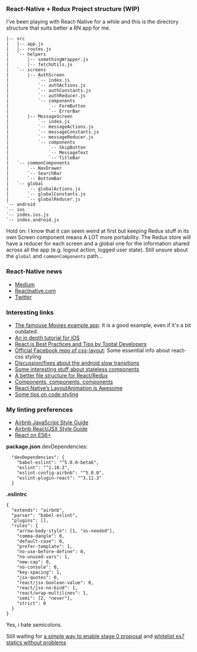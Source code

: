 ### React-Native + Redux Project structure (WIP)
I've been playing with React-Native for a while and this is the directory structure that suits better a RN app for me.

```
|-- src
|   |-- app.js 
|   |-- routes.js
|   `-- helpers
|       |-- somethingWrapper.js
|       |-- fetchUtils.js
|   `-- screens
|       |-- AuthScreen
|           `-- index.js
|           `-- authActions.js
|           `-- authConstants.js
|           `-- authReducer.js
|           `-- components
|               `-- FormButton
|               `-- ErrorBar
|       |-- MessageScreen
|           `-- index.js
|           `-- messageActions.js
|           `-- messageConstants.js
|           `-- messageReducer.js
|           `-- components
|               `-- SkipButton
|               `-- MessageText
|               `-- TitleBar
|   `-- commonComponents
|       `-- NavDrawer
|       `-- SearchBar
|       `-- BottomBar
|   `-- global
|       `-- globalActions.js
|       `-- globalConstants.js
|       `-- globalReducer.js
`-- android
`-- ios
`-- index.ios.js
`-- index.android.js
```
Hold on: I know that it can seem weird at first but keeping Redux stuff in its own Screen component means A LOT more portability.
The Redux store will have a reducer for each screen and a global one for the information shared across all the app (e.g. logout action, logged user state).
Still unsure about the `global` and `commonComponents` path...

### React-Native news 
- [Medium](https://medium.com/tag/react-native/latest)   
- [Reactnative.com](http://www.reactnative.com/)
- [Twitter](https://twitter.com/hashtag/reactnative)  

### Interesting links
- [The famouse Movies example app](http://www.toptal.com/react/tips-and-practices): It is a good example, even if it's a bit outdated.
- [An in depth tutorial for iOS](http://www.raywenderlich.com/99473/introducing-react-native-building-apps-javascript)
- [React.js Best Practices and Tips by Toptal Developers](http://www.toptal.com/react/tips-and-practices)
- [Official Facebook repo of css-layout](https://github.com/facebook/css-layout): Some essential info about react-css styling
- [Discussion/fixes about the android slow transitions](https://github.com/facebook/react-native/issues/3049) 
- [Some interesting stuff about stateless components](https://medium.com/@joshblack/stateless-components-in-react-0-14-f9798f8b992d#.shdm8klow)
- [A better file structure for React/Redux](http://marmelab.com/blog/2015/12/17/react-directory-structure.html)
- [Components, components, components](https://js.coach/react-native)
- [React Native’s LayoutAnimation is Awesome](https://medium.com/@Jpoliachik/react-native-s-layoutanimation-is-awesome-4a4d317afd3e?source=tags---)
- [Some tips on code styling](https://medium.com/the-exponent-log/coding-apps-with-react-native-at-exponent-7a5922da27bf#.q974ztlmb)

### My linting preferences
- [Airbnb JavaScript Style Guide](https://github.com/airbnb/javascript)   
- [Airbnb React/JSX Style Guide](https://github.com/airbnb/javascript/tree/master/react)
- [React on ES6+](http://babeljs.io/blog/2015/06/07/react-on-es6-plus/)


**package.json** devDependencies:
```
  "devDependencies": {
    "babel-eslint": "^5.0.0-beta6",
    "eslint": "^1.10.3",
    "eslint-config-airbnb": "^5.0.0",
    "eslint-plugin-react": "^3.11.3"
  }
```

**.eslintrc**
```
{
  "extends": "airbnb",
  "parser": "babel-eslint",
  "plugins": [],
  "rules": {
    "arrow-body-style": [1, "as-needed"],
    "comma-dangle": 0,
    "default-case": 0,
    "prefer-template": 1,
    "no-use-before-define": 0,
    "no-unused-vars": 1,
    "new-cap": 0,
    "no-console": 0,
    "key-spacing": 1,
    "jsx-quotes": 0,
    "react/jsx-boolean-value": 0,
    "react/jsx-no-bind": 1,
    "react/wrap-multilines": 1,
    "semi": [2, "never"],
    "strict": 0
  }
}
```

Yes, i hate semicolons.

Still waiting for [a simple way to enable stage 0 proposal](https://github.com/yannickcr/eslint-plugin-react/issues/43) and [whitelist es7 statics without problems](http://stackoverflow.com/questions/33615537/using-es7-static-proptypes-with-react-native)
